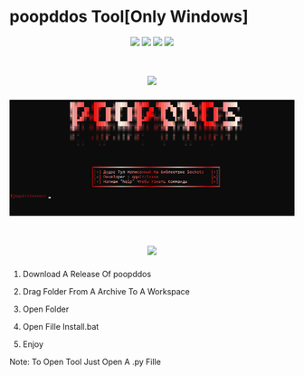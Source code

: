 # poopddos Tool[Only Windows]
<p align="center">
  <img src="https://img.shields.io/github/release/qqwizzixxxx/Database-DOX?label=Version&color=ff0000">
  <img src="https://img.shields.io/github/stars/qqwizzixxxx/Database-DOX?style=flat&label=Stars&color=ff0000">
  <img src="https://img.shields.io/github/repo-size/qqwizzixxxx/Database-DOX?label=Size&color=ff0000">
  <img src="https://img.shields.io/github/languages/top/qqwizzixxxx/Database-DOX?color=ff0000">

<h1 align="center">
    <img src="https://readme-typing-svg.herokuapp.com/?font=Pastah&weight=900&size=48&pause=1000&color=ff0000&center=true&vCenter=true&random=true&width=900&lines=poopddos+Tool%20+Interface" />
</h1>

  <p align="center">
    <img src="https://raw.githubusercontent.com/qqwizzixxxx/poopddos/main/image.png">

<h1 align="center">
    <img src="https://readme-typing-svg.herokuapp.com/?font=Pastah&weight=900&size=48&pause=1000&color=ff0000&center=true&vCenter=true&random=true&width=900&lines=How+Tol%20+Install?" />
</h1>

1. Download A Release Of poopddos

2. Drag Folder From A Archive To A Workspace

3. Open Folder

4. Open Fille Install.bat

5. Enjoy

Note: To Open Tool Just Open A .py Fille
